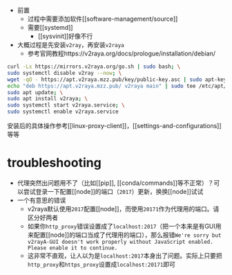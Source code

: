 - 前置
  - 过程中需要添加软件[[software-management/source]]
  - 需要[[systemd]]
    - [[sysvinit]]好像不行
- 大概过程是先安装`v2ray`，再安装`v2raya`
  - 参考官网教程https://v2raya.org/docs/prologue/installation/debian/
```sh
curl -Ls https://mirrors.v2raya.org/go.sh | sudo bash; \
sudo systemctl disable v2ray --now; \
wget -qO - https://apt.v2raya.mzz.pub/key/public-key.asc | sudo apt-key add -; \
echo "deb https://apt.v2raya.mzz.pub/ v2raya main" | sudo tee /etc/apt/sources.list.d/v2raya.list; \
sudo apt update; \
sudo apt install v2raya; \
sudo systemctl start v2raya.service; \
sudo systemctl enable v2raya.service
```
安装后的具体操作参考[[linux-proxy-client]]，[[settings-and-configurations]]等等
# troubleshooting
- 代理突然出问题用不了（比如[[pip]], [[conda/commands]]等不正常）？可以尝试登录一下配置[[node]]的端口（`2017`）更新，换换[[node]]试试
- 一个有意思的错误
  - v2raya默认使用`2017`配置[[node]]，而使用`20171`作为代理用的端口。请区分好两者
  - 如果你`http_proxy`错误设置成了`localhost:2017`（把一个本来是有GUI用来配置[[node]]的端口当成了代理用的端口），那么报错`We're sorry but v2rayA-GUI doesn't work properly without JavaScript enabled. Please enable it to continue.`
  - 这非常不直观，让人以为是`localhost:2017`本身出了问题。实际上只要把`http_proxy`和`https_proxy`设置成`localhost:20171`即可